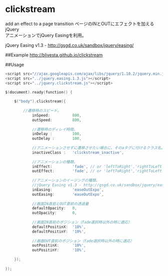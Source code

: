 clickstream
==================
add an effect to a page transition
ページのINとOUTにエフェクトを加えるjQuery  
アニメーションでjQuery Easingを利用。 
 
jQuery Easing v1.3 - http://gsgd.co.uk/sandbox/jquery/easing/ 
 
##Example
http://blivesta.github.io/clickstream

##Usage
~~~ go
<script src="//ajax.googleapis.com/ajax/libs/jquery/1.10.2/jquery.min.js"></script>
<script src="../jquery.easing.1.3.js"></script>
<script src="../jquery.clickstream.js"></script>

$(document).ready(function() {
    
    $("body").clickstream({
        
        //遷移時のスピード。
    		inSpeed:          800,
    		outSpeed:         800,
    		
    		//遷移時のディレイ時間。
    		inDelay :         100,
    		outDelay :        100,
    		
    		//アニメーションさせずに遷移させたい場合に、そのaタグに付けるクラス名。
    		inactiveClass :   'clickstream_inactive',
    		
    		//アニメーションの種類。
    		inEffect:         'fade', // or 'leftToRight','rightToLeft','topToBottom','bottomToTop'
    		outEffect:        'fade', // or 'leftToRight','rightToLeft','topToBottom','bottomToTop'
    		
    		//アニメーションのイージングの種類。
    		//jQuery Easing v1.3 - http://gsgd.co.uk/sandbox/jquery/easing/
    		inEasing:         'easeOutExpo',
    		outEasing:        'easeOutExpo',
    		
    		//画面IN直前とOUT直前の透過量
    		defaultOpacity:   0,
    		outOpacity:       0,
    		
    		//画面IN直前のポジション（fade選択時以外の時に適応）
    		defaultPositinX:  '10%',
    		defaultPositinY:  '10%',
    		
    		//画面OUT直前のポジション（fade選択時以外の時に適応）
    		outPositinX:      '10%',
    		outPositinY:      '10%',
    		
    });
    
});	
~~~
